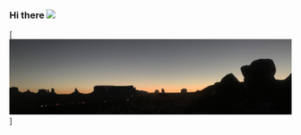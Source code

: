 ### Hi there <img src="https://raw.githubusercontent.com/MartinHeinz/MartinHeinz/master/wave.gif" width="30px">

[![Header](header.png "Header")]
